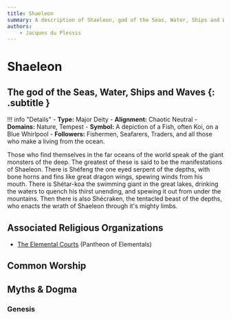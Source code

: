 ```yaml
---
title: Shaeleon
summary: A description of Shaeleon, god of the Seas, Water, Ships and Waves.
authors:
    - Jacques du Plessis
---
```

# Shaeleon
## The god of the Seas, Water, Ships and Waves {: .subtitle }

!!! info "Details"
    - **Type:** Major Deity
    - **Alignment:** Chaotic Neutral
    - **Domains:** Nature, Tempest
    - **Symbol:** A depiction of a Fish, often Koi, on a Blue Whirlpool
    - **Followers:** Fishermen, Seafarers, Traders, and all those who make a living from the ocean.

Those who find themselves in the far oceans of the world speak of the giant monsters of the deep. The greatest of these is said to be the manifestations of Shaeleon.  There is Shéfeng the one eyed serpent of the depths, with bone horns and fins like great dragon wings, spewing winds from his mouth. There is Shétar-koa the swimming giant in the great lakes, drinking the waters to quench his thirst unending, and spewing it out from under the mountains. Then there is also Shécraken, the tentacled beast of the depths, who enacts the wrath of Shaeleon through it's mighty limbs.

## Associated Religious Organizations
* [The Elemental Courts](../../organizations/elemental_courts) (Pantheon of Elementals)

## Common Worship

## Myths & Dogma
### Genesis